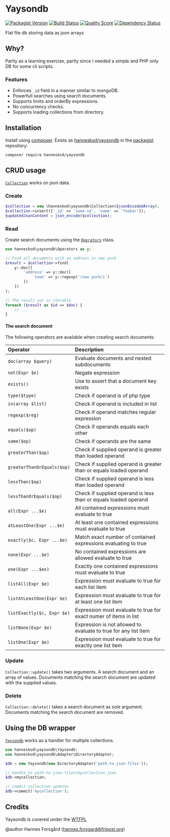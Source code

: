 # Yaysondb

[![Packagist Version](https://img.shields.io/packagist/v/hanneskod/yaysondb.svg?style=flat-square)](https://packagist.org/packages/hanneskod/yaysondb)
[![Build Status](https://img.shields.io/travis/hanneskod/yaysondb/master.svg?style=flat-square)](https://travis-ci.org/hanneskod/yaysondb)
[![Quality Score](https://img.shields.io/scrutinizer/g/hanneskod/yaysondb.svg?style=flat-square)](https://scrutinizer-ci.com/g/hanneskod/yaysondb)
[![Dependency Status](https://img.shields.io/gemnasium/hanneskod/yaysondb.svg?style=flat-square)](https://gemnasium.com/hanneskod/yaysondb)

Flat file db storing data as json arrays

Why?
----
Partly as a learning exercise, partly since I needed a simple and PHP only DB 
for some cli scripts.

### Features

 * Enforces `_id` field in a manner similar to mongoDB.
 * Powerfull searches using search documents.
 * Supports limits and orderBy expressions.
 * No concurrency checks.
 * Supports loading collections from directory.

Installation
------------
Install using [composer](http://getcomposer.org/). Exists as
[hanneskod/yaysondb](https://packagist.org/packages/hanneskod/yaysondb)
in the [packagist](https://packagist.org/) repository:

    composer require hanneskod/yaysondb

CRUD usage
----------
[`Collection`](/src/Collection.php) works on json data.

### Create

```php
$collection = new \hanneskod\yaysondb\Collection($jsonEncodedArray);
$collection->insert(['_id' => 'some-id', 'name' => 'foobar']);
$updatedJsonContent = json_encode($collection);
```

### Read

Create search documents using the [`Operators`](/src/Operators.php) class.

```php
use hanneskod\yaysondb\Operators as y;

// Find all documents with an address in new york
$result = $collection->find(
    y::doc([
        'address' => y::doc([
            'town' => y::regexp('/new york/i')
        ])
    ])
);

// The result set is iterable
foreach ($result as $id => $doc) {
    // ...
}
```

#### The search document

The following operators are available when creating search documents:

Operator                   | Description
:------------------------- | :--------------------------------------------------------------
`doc(array $query)`        | Evaluate documents and nested subdocuments
`not(Expr $e)`             | Negate expression
`exists()`                 | Use to assert that a document key exists
`type($type)`              | Check if operand is of php type
`in(array $list)`          | Check if operand is included in list
`regexp($reg)`             | Check if operand matches regular expression
`equals($op)`              | Check if operands equals each other
`same($op)`                | Check if operands are the same
`greaterThan($op)`         | Check if supplied operand is greater than loaded operand
`greaterThanOrEquals($op)` | Check if supplied operand is greater than or equals loaded operand
`lessThan($op)`            | Check if supplied operand is less than loaded operand
`lessThanOrEquals($op)`    | Check if supplied operand is less than or equals loaded operand
`all(Expr ...$e)`          | All contained expressions must evaluate to true
`atLeastOne(Expr ...$e)`   | At least one contained expressions must evaluate to true
`exactly($c, Expr ...$e)`  | Match exact number of contained expressions evaluating to true
`none(Expr ...$e)`         | No contained expressions are allowed evaluate to true
`one(Expr ...$ex)`         | Exactly one contained expressions must evaluate to true
`listAll(Expr $e)`         | Expression must evaluate to true for each list item
`listAtLeastOne(Expr $e)`  | Expression must evaluate to true for at least one list item
`listExactly($c, Expr $e)` | Expression must evaluate to true for exact numer of items in list
`listNone(Expr $e)`        | Expression is not allowed to evaluate to true for any list item
`listOne(Expr $e)`         | Expression must evaluate to true for exactly one list item

### Update

`Collection::update()` takes two arguments. A search document and an array
of values. Documents matching the search document are updated with the supplied
values.

### Delete

`Collection::delete()` takes a search document as sole argument. Documents
matching the search document are removed.

Using the DB wrapper
--------------------
[`Yaysondb`](/src/Yaysondb.php) works as a handler for multiple collections.

```php
use hanneskod\yaysondb\Yaysondb;
use hanneskod\yaysondb\Adapter\DirectoryAdapter;

$db = new Yaysondb(new DirectoryAdapter('path-to-json-files'));

// handle to path-to-json-files/mycollection.json
$db->mycollection;

// commit collection updates
$db->commit('mycollection');
```

Credits
-------
Yaysondb is covered under the [WTFPL](http://www.wtfpl.net/)

@author Hannes Forsgård (hannes.forsgard@fripost.org)

